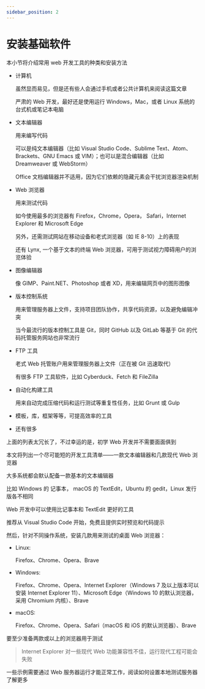 ```yaml
---
sidebar_position: 2
---
```


# 安装基础软件

本小节将介绍常用 web 开发工具的种类和安装方法

- 计算机

  虽然显而易见，但是还有些人会通过手机或者公共计算机来阅读这篇文章

  严肃的 Web 开发，最好还是使用运行 Windows，Mac，或者 Linux 系统的台式机或笔记本电脑

- 文本编辑器

  用来编写代码

  可以是纯文本编辑器（比如 Visual Studio Code、Sublime Text、Atom、Brackets、GNU Emacs 或 VIM）；也可以是混合编辑器（比如 Dreamweaver 或 WebStorm）

  Office 文档编辑器并不适用，因为它们依赖的隐藏元素会干扰浏览器渲染机制

- Web 浏览器

  用来测试代码

  如今使用最多的浏览器有 Firefox，Chrome，Opera， Safari，Internet Explorer 和 Microsoft Edge

  另外，还需测试网站在移动设备和老式浏览器（如 IE 8-10）上的表现

  还有 Lynx, 一个基于文本的终端 Web 浏览器，可用于测试视力障碍用户的浏览体验

- 图像编辑器

  像 GIMP、Paint.NET、Photoshop 或者 XD，用来编辑网页中的图形图像

- 版本控制系统

  用来管理服务器上文件，支持项目团队协作，共享代码资源，以及避免编辑冲突

  当今最流行的版本控制工具是 Git，同时 GitHub 以及 GitLab 等基于 Git 的代码托管服务网站也非常流行

- FTP 工具

  老式 Web 托管账户用来管理服务器上文件（正在被 Git 迅速取代）

  有很多 FTP 工具软件，比如 Cyberduck、Fetch 和 FileZilla

- 自动化构建工具

  用来自动完成压缩代码和运行测试等重复性任务，比如 Grunt 或 Gulp

- 模板，库，框架等等，可提高效率的工具

- 还有很多

上面的列表太冗长了，不过幸运的是，初学 Web 开发并不需要面面俱到

本文将列出一个尽可能短的开发工具清单——一款文本编辑器和几款现代 Web 浏览器

大多系统都会默认配备一款基本的文本编辑器

比如 Windows 的 记事本， macOS 的 TextEdit，Ubuntu 的 gedit，Linux 发行版各不相同

Web 开发中可以使用比记事本和 TextEdit 更好的工具

推荐从 Visual Studio Code 开始，免费且提供实时预览和代码提示

然后，针对不同操作系统，安装几款用来测试的桌面 Web 浏览器：

- Linux:

  Firefox、Chrome、Opera、Brave

- Windows:

  Firefox、Chrome、Opera、Internet Explorer（Windows 7 及以上版本可以安装 Internet Explorer 11）、Microsoft Edge（Windows 10 的默认浏览器，采用 Chromium 内核）、Brave

- macOS:

  Firefox、Chrome、Opera、Safari（macOS 和 iOS 的默认浏览器）、Brave

要至少准备两款或以上的浏览器用于测试

> Internet Explorer 对一些现代 Web 功能兼容性不佳，运行现代工程可能会失败

一些示例需要通过 Web 服务器运行才能正常工作，阅读如何设置本地测试服务器了解更多